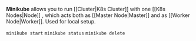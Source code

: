 **Minikube** allows you to run [[Cluster|K8s Cluster]] with one [[K8s Nodes|Node]] , which acts both as [[Master Node|Master]] and as [[Worker Node|Worker]]. Used for local setup.

`minikube start`
`minikube status`
`minikube delete`
